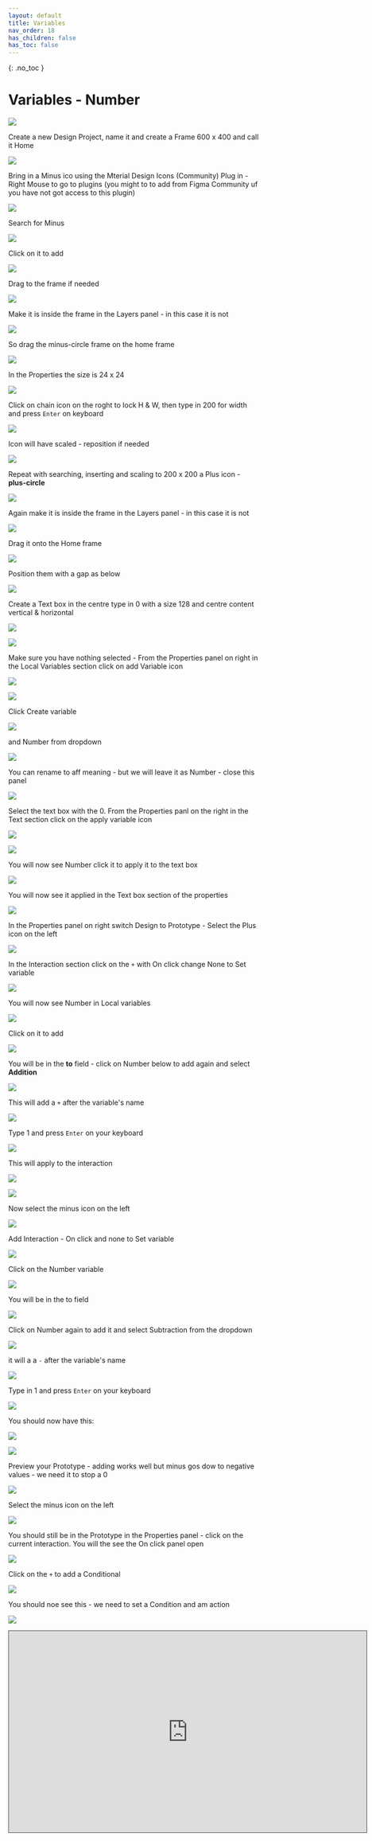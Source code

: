 ```yaml
---
layout: default
title: Variables
nav_order: 18
has_children: false
has_toc: false
---
```


{: .no_toc }

# Variables - Number

![](/docs/variables/variables_number_2024/minus.gif)

Create a new Design Project, name it and create a Frame 600 x 400 and call it Home

![](/docs/variables/variables_number_2024/var_1.png)

Bring in a Minus ico using the Mterial Design Icons (Community) Plug in - Right Mouse to go to plugins (you might to to add from Figma Community uf you have not got access to this plugin)

![](/docs/variables/variables_number_2024/var_2.png)

Search for Minus

![](/docs/variables/variables_number_2024/var_3.png)

Click on it to add

![](/docs/variables/variables_number_2024/var_4.png)

Drag to the frame if needed

![](/docs/variables/variables_number_2024/var_5.png)

Make it is inside the frame in the Layers panel - in this case it is not 

![](/docs/variables/variables_number_2024/var_6.png)

So drag the minus-circle frame on the home frame

![](/docs/variables/variables_number_2024/var_7.png)

In the Properties the size is 24 x 24

![](/docs/variables/variables_number_2024/var_8.png)

Click on chain icon on the roght to lock H & W, then type in 200 for width and press `Enter` on keyboard

![](/docs/variables/variables_number_2024/var_9.png)

Icon will have scaled - reposition if needed

![](/docs/variables/variables_number_2024/var_10.png)

Repeat with searching, inserting and scaling to 200 x 200 a Plus icon - **plus-circle**

![](/docs/variables/variables_number_2024/var_11.png)

Again make it is inside the frame in the Layers panel - in this case it is not 

![](/docs/variables/variables_number_2024/var_12.png)

Drag it onto the Home frame

![](/docs/variables/variables_number_2024/var_13.png)

Position them with a gap as below

![](/docs/variables/variables_number_2024/var_14.png)

Create a Text box in the centre type in 0 with a size 128 and centre content vertical & horizontal

![](/docs/variables/variables_number_2024/var_16.png)

![](/docs/variables/variables_number_2024/var_18.png)

Make sure you have nothing selected - From the Properties panel on right in the Local Variables section click on add Variable icon

![](/docs/variables/variables_number_2024/var_19.png)

![](/docs/variables/variables_number_2024/var_20.png)

Click Create variable

![](/docs/variables/variables_number_2024/var_21.png)

and Number from dropdown

![](/docs/variables/variables_number_2024/var_22.png)

You can rename to aff meaning - but we will leave it as Number - close this panel

![](/docs/variables/variables_number_2024/var_23.png)

Select the text box with the 0. From the Properties panl on the right in the Text section click on the apply variable icon

![](/docs/variables/variables_number_2024/var_24.png)

![](/docs/variables/variables_number_2024/var_25.png)

You will now see Number click it to apply it to the text box

![](/docs/variables/variables_number_2024/var_26.png)

You will now see it applied in the Text box section of the properties

![](/docs/variables/variables_number_2024/var_27.png)

In the Properties panel on right switch Design to Prototype - Select the Plus icon on the left

![](/docs/variables/variables_number_2024/var_28.png)

In the Interaction section click on the `+` with On click change None to Set variable

![](/docs/variables/variables_number_2024/var_29.png)

You will now see Number in Local variables

![](/docs/variables/variables_number_2024/var_30.png)

Click on it to add

![](/docs/variables/variables_number_2024/var_31.png)

You will be in the **to** field - click on Number below to add again and select **Addition**


![](/docs/variables/variables_number_2024/var_32.png)

This will add a `+` after the variable's name


![](/docs/variables/variables_number_2024/var_33.png)

Type 1 and press `Enter` on your keyboard

![](/docs/variables/variables_number_2024/var_34.png)

This will apply to the interaction

![](/docs/variables/variables_number_2024/var_35.png)

![](/docs/variables/variables_number_2024/var_36.png)

Now select the minus icon on the left

![](/docs/variables/variables_number_2024/var_37.png)

Add Interaction - On click and none to Set variable

![](/docs/variables/variables_number_2024/var_38.png)

Click on the Number variable

![](/docs/variables/variables_number_2024/var_39.png)

You will be in the to field

![](/docs/variables/variables_number_2024/var_40.png)

Click on Number again to add it and select Subtraction from the dropdown

![](/docs/variables/variables_number_2024/var_41.png)

it will a a `-` after the variable's name

![](/docs/variables/variables_number_2024/var_42.png)

Type in 1 and press `Enter` on your keyboard

![](/docs/variables/variables_number_2024/var_43.png)

You should now have this:

![](/docs/variables/variables_number_2024/var_44.png)

![](/docs/variables/variables_number_2024/var_45.png)

Preview your Prototype - adding works well but minus gos dow to negative values - we need it to stop a 0

![](/docs/variables/variables_number_2024/minus.gif)

Select the minus icon on the left

![](/docs/variables/variables_number_2024/var_46.png)

You should still be in the Prototype in the Properties panel - click on the current interaction. You will the see the On click panel open

![](/docs/variables/variables_number_2024/var_47.png)

Click on the `+` to add a Conditional

![](/docs/variables/variables_number_2024/var_48.png)

You should noe see this - we need to set a Condition and am action

![](/docs/variables/variables_number_2024/var_49.png)


<iframe src="https://solent.cloud.panopto.eu/Panopto/Pages/Embed.aspx?id=bda8bffb-6681-4861-a3a1-b13100990833&autoplay=false&offerviewer=true&showtitle=true&showbrand=true&captions=true&interactivity=all" height="405" width="720" style="border: 1px solid #464646;" allowfullscreen allow="autoplay" aria-label="Panopto Embedded Video Player"></iframe>

